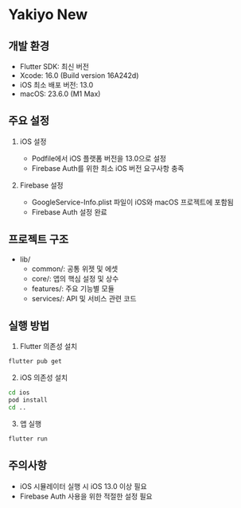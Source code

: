 # Yakiyo New

## 개발 환경
- Flutter SDK: 최신 버전
- Xcode: 16.0 (Build version 16A242d)
- iOS 최소 배포 버전: 13.0
- macOS: 23.6.0 (M1 Max)

## 주요 설정
1. iOS 설정
   - Podfile에서 iOS 플랫폼 버전을 13.0으로 설정
   - Firebase Auth를 위한 최소 iOS 버전 요구사항 충족

2. Firebase 설정
   - GoogleService-Info.plist 파일이 iOS와 macOS 프로젝트에 포함됨
   - Firebase Auth 설정 완료

## 프로젝트 구조
- lib/
  - common/: 공통 위젯 및 에셋
  - core/: 앱의 핵심 설정 및 상수
  - features/: 주요 기능별 모듈
  - services/: API 및 서비스 관련 코드

## 실행 방법
1. Flutter 의존성 설치
```bash
flutter pub get
```

2. iOS 의존성 설치
```bash
cd ios
pod install
cd ..
```

3. 앱 실행
```bash
flutter run
```

## 주의사항
- iOS 시뮬레이터 실행 시 iOS 13.0 이상 필요
- Firebase Auth 사용을 위한 적절한 설정 필요
